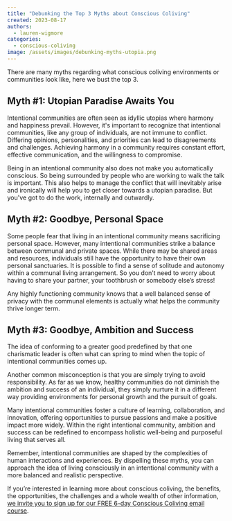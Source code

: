 ```yaml
---
title: "Debunking the Top 3 Myths about Conscious Coliving"
created: 2023-08-17
authors: 
  - lauren-wigmore
categories: 
  - conscious-coliving
image: /assets/images/debunking-myths-utopia.png
---
```


There are many myths regarding what conscious coliving environments or communities look like, here we bust the top 3.

## Myth #1: Utopian Paradise Awaits You 

Intentional communities are often seen as idyllic utopias where harmony and happiness prevail. However, it's important to recognize that intentional communities, like any group of individuals, are not immune to conflict. Differing opinions, personalities, and priorities can lead to disagreements and challenges. Achieving harmony in a community requires constant effort, effective communication, and the willingness to compromise.

Being in an intentional community also does not make you automatically conscious. So being surrounded by people who are working to walk the talk is important. This also helps to manage the conflict that will inevitably arise and ironically will help you to get closer towards a utopian paradise. But you've got to do the work, internally and outwardly. 

## Myth #2: Goodbye, Personal Space 

Some people fear that living in an intentional community means sacrificing personal space. However, many intentional communities strike a balance between communal and private spaces. While there may be shared areas and resources, individuals still have the opportunity to have their own personal sanctuaries. It is possible to find a sense of solitude and autonomy within a communal living arrangement. So you don’t need to worry about having to share your partner, your toothbrush or somebody else’s stress! 

Any highly functioning community knows that a well balanced sense of privacy with the communal elements is actually what helps the community thrive longer term. 

## Myth #3: Goodbye, Ambition and Success 

The idea of conforming to a greater good predefined by that one charismatic leader is often what can spring to mind when the topic of intentional communities comes up. 

Another common misconception is that you are simply trying to avoid responsibility. As far as we know, healthy communities do not diminish the ambition and success of an individual, they simply nurture it in a different way providing environments for personal growth and the pursuit of goals. 

Many intentional communities foster a culture of learning, collaboration, and innovation, offering opportunities to pursue passions and make a positive impact more widely. Within the right intentional community, ambition and success can be redefined to encompass holistic well-being and purposeful living that serves all.

Remember, intentional communities are shaped by the complexities of human interactions and experiences. By dispelling these myths, you can approach the idea of living consciously in an intentional community with a more balanced and realistic perspective.

If you’re interested in learning more about conscious coliving, the benefits, the opportunities, the challenges and a whole wealth of other information, [we invite you to sign up for our FREE 6-day Conscious Coliving email course](https://lifeitself.org/conscious-coliving-course).
